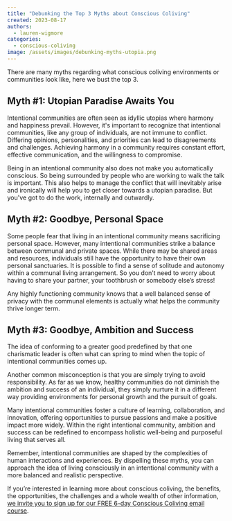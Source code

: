 ```yaml
---
title: "Debunking the Top 3 Myths about Conscious Coliving"
created: 2023-08-17
authors: 
  - lauren-wigmore
categories: 
  - conscious-coliving
image: /assets/images/debunking-myths-utopia.png
---
```


There are many myths regarding what conscious coliving environments or communities look like, here we bust the top 3.

## Myth #1: Utopian Paradise Awaits You 

Intentional communities are often seen as idyllic utopias where harmony and happiness prevail. However, it's important to recognize that intentional communities, like any group of individuals, are not immune to conflict. Differing opinions, personalities, and priorities can lead to disagreements and challenges. Achieving harmony in a community requires constant effort, effective communication, and the willingness to compromise.

Being in an intentional community also does not make you automatically conscious. So being surrounded by people who are working to walk the talk is important. This also helps to manage the conflict that will inevitably arise and ironically will help you to get closer towards a utopian paradise. But you've got to do the work, internally and outwardly. 

## Myth #2: Goodbye, Personal Space 

Some people fear that living in an intentional community means sacrificing personal space. However, many intentional communities strike a balance between communal and private spaces. While there may be shared areas and resources, individuals still have the opportunity to have their own personal sanctuaries. It is possible to find a sense of solitude and autonomy within a communal living arrangement. So you don’t need to worry about having to share your partner, your toothbrush or somebody else’s stress! 

Any highly functioning community knows that a well balanced sense of privacy with the communal elements is actually what helps the community thrive longer term. 

## Myth #3: Goodbye, Ambition and Success 

The idea of conforming to a greater good predefined by that one charismatic leader is often what can spring to mind when the topic of intentional communities comes up. 

Another common misconception is that you are simply trying to avoid responsibility. As far as we know, healthy communities do not diminish the ambition and success of an individual, they simply nurture it in a different way providing environments for personal growth and the pursuit of goals. 

Many intentional communities foster a culture of learning, collaboration, and innovation, offering opportunities to pursue passions and make a positive impact more widely. Within the right intentional community, ambition and success can be redefined to encompass holistic well-being and purposeful living that serves all.

Remember, intentional communities are shaped by the complexities of human interactions and experiences. By dispelling these myths, you can approach the idea of living consciously in an intentional community with a more balanced and realistic perspective.

If you’re interested in learning more about conscious coliving, the benefits, the opportunities, the challenges and a whole wealth of other information, [we invite you to sign up for our FREE 6-day Conscious Coliving email course](https://lifeitself.org/conscious-coliving-course).
